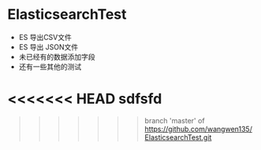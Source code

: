 # ElasticsearchTest

* ES 导出CSV文件  
* ES 导出 JSON文件  
* 未已经有的数据添加字段  
* 还有一些其他的测试

<<<<<<< HEAD
sdfsfd
=======

>>>>>>> branch 'master' of https://github.com/wangwen135/ElasticsearchTest.git
